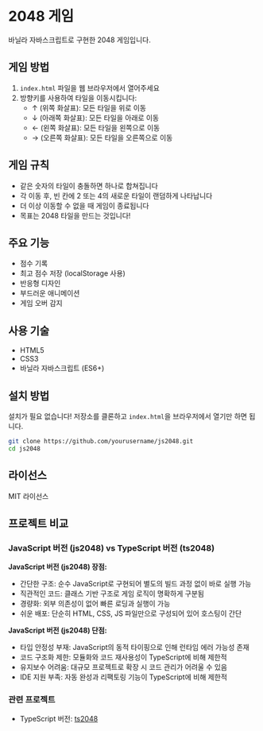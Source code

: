 # 2048 게임

바닐라 자바스크립트로 구현한 2048 게임입니다.

## 게임 방법

1. `index.html` 파일을 웹 브라우저에서 열어주세요
2. 방향키를 사용하여 타일을 이동시킵니다:
   - ↑ (위쪽 화살표): 모든 타일을 위로 이동
   - ↓ (아래쪽 화살표): 모든 타일을 아래로 이동
   - ← (왼쪽 화살표): 모든 타일을 왼쪽으로 이동
   - → (오른쪽 화살표): 모든 타일을 오른쪽으로 이동

## 게임 규칙

- 같은 숫자의 타일이 충돌하면 하나로 합쳐집니다
- 각 이동 후, 빈 칸에 2 또는 4의 새로운 타일이 랜덤하게 나타납니다
- 더 이상 이동할 수 없을 때 게임이 종료됩니다
- 목표는 2048 타일을 만드는 것입니다!

## 주요 기능

- 점수 기록
- 최고 점수 저장 (localStorage 사용)
- 반응형 디자인
- 부드러운 애니메이션
- 게임 오버 감지

## 사용 기술

- HTML5
- CSS3
- 바닐라 자바스크립트 (ES6+)

## 설치 방법

설치가 필요 없습니다! 저장소를 클론하고 `index.html`을 브라우저에서 열기만 하면 됩니다.

```bash
git clone https://github.com/yourusername/js2048.git
cd js2048
```

## 라이선스

MIT 라이선스

## 프로젝트 비교

### JavaScript 버전 (js2048) vs TypeScript 버전 (ts2048)

**JavaScript 버전 (js2048) 장점:**
- 간단한 구조: 순수 JavaScript로 구현되어 별도의 빌드 과정 없이 바로 실행 가능
- 직관적인 코드: 클래스 기반 구조로 게임 로직이 명확하게 구분됨
- 경량화: 외부 의존성이 없어 빠른 로딩과 실행이 가능
- 쉬운 배포: 단순히 HTML, CSS, JS 파일만으로 구성되어 있어 호스팅이 간단

**JavaScript 버전 (js2048) 단점:**
- 타입 안정성 부재: JavaScript의 동적 타이핑으로 인해 런타임 에러 가능성 존재
- 코드 구조화 제한: 모듈화와 코드 재사용성이 TypeScript에 비해 제한적
- 유지보수 어려움: 대규모 프로젝트로 확장 시 코드 관리가 어려울 수 있음
- IDE 지원 부족: 자동 완성과 리팩토링 기능이 TypeScript에 비해 제한적

### 관련 프로젝트
- TypeScript 버전: [ts2048](https://github.com/sdcomms4227/ts2048) 
